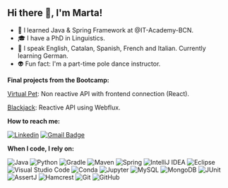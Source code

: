## Hi there 👋, I'm Marta!



- 🌱 I learned Java & Spring Framework at @IT-Academy-BCN.
- :mortar_board: I have a PhD in Linguistics.
- 💬 I speak English, Catalan, Spanish, French and Italian. Currently learning German.
- :alien: Fun fact: I'm a part-time pole dance instructor.

**Final projects from the Bootcamp:**

[Virtual Pet](https://github.com/MartaPunsola/ITACADEMY_VIRTUAL_PET.git): Non reactive API with frontend connection (React).

[Blackjack](https://github.com/MartaPunsola/ITACADEMY_BLACKJACK.git): Reactive API using Webflux.

**How to reach me:**

[![Linkedin](https://img.shields.io/badge/-Linkedin-blue?style=flat&logo=Linkedin&logoColor=white&link=https://https://www.linkedin.com/in/martapunsola/)](https://www.linkedin.com/in/martapunsola/)
[![Gmail Badge](https://img.shields.io/badge/-Gmail-c71610?style=flat&logo=Gmail&logoColor=white&link=mailto:marta.punsola@gmail.com)](mailto:marta.punsola@gmail.com)

**When I code, I rely on:**

![Java](https://img.shields.io/badge/java-%23ED8B00.svg?style=flat&logo=openjdk&logoColor=white)
![Python](https://img.shields.io/badge/Python-FFD43B?style=flat&logo=python&logoColor=blue)
![Gradle](https://img.shields.io/badge/gradle-02303A?style=flat&logo=gradle&logoColor=white)
![Maven](https://img.shields.io/badge/Maven-666666?style=flat&logo=maven&logoColor=white)
![Spring](https://img.shields.io/badge/Spring-6DB33F?style=flat&logo=spring&logoColor=white)
![IntelliJ IDEA](https://img.shields.io/badge/-IntelliJ%20IDEA-000000?style=flat&logo=intellij-idea&logoColor=white)
![Eclipse](https://img.shields.io/badge/-Eclipse-044382?style=flat&logo=eclipse-ide&logoColor=orange)
![Visual Studio Code](https://img.shields.io/badge/-Visual%20Studio%20Code-0380fc?style=flat&logo=visual-studio-code&logoColor=007ACC)
![Conda](https://img.shields.io/badge/conda-342B029.svg?&style=flat&logo=anaconda&logoColor=white)
![Jupyter](https://img.shields.io/badge/Jupyter-F37626.svg?&style=flat&logo=Jupyter&logoColor=white)
![MySQL](https://img.shields.io/badge/mysql-4479A1.svg?style=flat&logo=mysql&logoColor=white) 
![MongoDB](https://img.shields.io/badge/MongoDB-%234ea94b.svg?style=flat&logo=mongodb&logoColor=white) 
![JUnit](https://img.shields.io/badge/-JUnit-25A162?logo=junit&logoColor=white)
![AssertJ](https://img.shields.io/badge/-AssertJ-yellow?logoColor=white)
![Hamcrest](https://img.shields.io/badge/-Hamcrest-red?logoColor=white)
![Git](https://img.shields.io/badge/git-%23F05033.svg?style=flat&logo=git&logoColor=white) 
![GitHub](https://img.shields.io/badge/github-%23121011.svg?style=flat&logo=github&logoColor=white)







